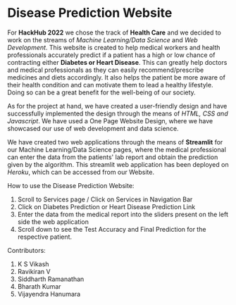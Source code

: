 # Disease Prediction Website

For **HackHub 2022** we chose the track of **Health Care** and we decided to work on the streams of _Machine Learning/Data Science_ and _Web Development_. This website is created to help medical workers and health professionals accurately predict if a patient has a high or low chance of contracting either **Diabetes or Heart Disease**. This can greatly help doctors and medical professionals as they can easily recommend/prescribe medicines and diets accordingly. It also helps the patient be more aware of their health condition and can motivate them to lead a healthy lifestyle. Doing so can be a great benefit for the well-being of our society.

As for the project at hand, we have created a user-friendly design and have successfully implemented the design through the means of _HTML, CSS and Javascript_. We have used a One Page Website Design, where we have showcased our use of web development and data science.

We have created two web applications through the means of **Streamlit** for our Machine Learning/Data Science pages, where the medical professional can enter the data from the patients' lab report and obtain the prediction given by the algorithm. This streamlit web application has been deployed on _Heroku_, which can be accessed from our Website.

How to use the Disease Prediction Website:

1. Scroll to Services page / Click on Services in Navigation Bar
2. Click on Diabetes Prediction or Heart Disease Prediction Link
3. Enter the data from the medical report into the sliders present on the left side the web application
4. Scroll down to see the Test Accuracy and Final Prediction for the respective patient.

Contributors:

1. K S Vikash
2. Ravikiran V
3. Siddharth Ramanathan
4. Bharath Kumar
5. Vijayendra Hanumara
